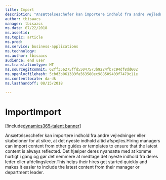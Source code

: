 ```yaml
---
title: Import
description: "Ansættelseschefer kan importere indhold fra andre vejledninger eller skabeloner for at sikre, at det nyeste indhold altid afspejles."
author: tbisaacs
manager: tbisaacs
ms.date: 07/22/2018
ms.assetid: 
ms.topic: article
ms.prod: 
ms.service: business-applications
ms.technology: 
ms.author: tbisaacs
audience: end user
ms.translationtype: HT
ms.sourcegitcommit: 62ff356275ffd55047573b9224fb7c94df8dd602
ms.openlocfilehash: 5cbd3b061383fa563580ec988509403f7479c11e
ms.contentlocale: da-dk
ms.lasthandoff: 08/15/2018

---
```

#  <a name="import"></a><span data-ttu-id="f1960-103">Import</span><span class="sxs-lookup"><span data-stu-id="f1960-103">Import</span></span>

[!include[dynamics365-talent banner](../../includes/dynamics365-talent.md)]



<span data-ttu-id="f1960-104">Ansættelseschefer kan importere indhold fra andre vejledninger eller skabeloner for at sikre, at det nyeste indhold altid afspejles.</span><span class="sxs-lookup"><span data-stu-id="f1960-104">Hiring managers can import content from other guides or templates to ensure that the latest content is always reflected.</span></span> <span data-ttu-id="f1960-105">Det hjælper deres nyansatte med at komme hurtigt i gang og gør det nemmere at medtage det nyeste indhold fra deres leder eller afdelingsleder.</span><span class="sxs-lookup"><span data-stu-id="f1960-105">This helps their hires get started quickly and makes it easier to include the latest content from their manager or department leader.</span></span>

